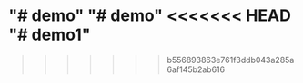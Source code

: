 "# demo" 
"# demo" 
<<<<<<< HEAD
"# demo1" 
=======
>>>>>>> b556893863e761f3ddb043a285a6af145b2ab616
